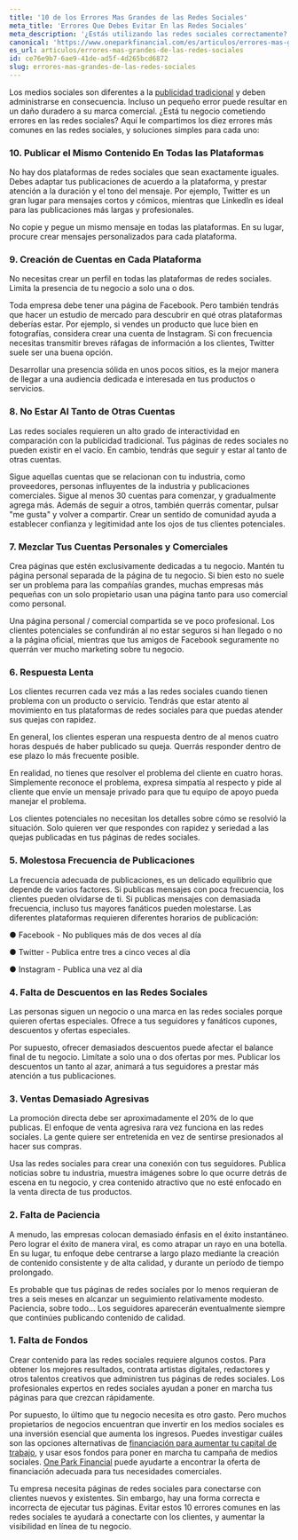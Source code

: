 ```yaml
---
title: '10 de los Errores Mas Grandes de las Redes Sociales'
meta_title: 'Errores Que Debes Evitar En las Redes Sociales'
meta_description: '¿Estás utilizando las redes sociales correctamente? Echa un vistazo a estos 10 errores comunes que podrías estar cometiendo, ¡y que deberías corregir hoy mismo!'
canonical: 'https://www.oneparkfinancial.com/es/articulos/errores-mas-grandes-de-las-redes-sociales'
es_url: articulos/errores-mas-grandes-de-las-redes-sociales
id: ce76e9b7-6ae9-41de-ad5f-4d265bcd6872
slug: errores-mas-grandes-de-las-redes-sociales
---
```

Los medios sociales son diferentes a la [publicidad tradicional](https://www.oneparkfinancial.com/es/articulos/4-errores-cometido-de-mercadontecia) y deben administrarse en consecuencia. Incluso un pequeño error puede resultar en un daño duradero a su marca comercial. ¿Está tu negocio cometiendo errores en las redes sociales? Aquí le compartimos los diez errores más comunes en las redes sociales, y soluciones simples para cada uno:

### 10. Publicar el Mismo Contenido En Todas las Plataformas

No hay dos plataformas de redes sociales que sean exactamente iguales. Debes adaptar tus publicaciones de acuerdo a la plataforma, y prestar atención a la duración y el tono del mensaje. Por ejemplo, Twitter es un gran lugar para mensajes cortos y cómicos, mientras que LinkedIn es ideal para las publicaciones más largas y profesionales. 

No copie y pegue un mismo mensaje en todas las plataformas. En su lugar, procure crear mensajes personalizados para cada plataforma. 

### 9. Creación de Cuentas en Cada Plataforma  

No necesitas crear un perfil en todas las plataformas de redes sociales. Limita la presencia de tu negocio a solo una o dos.  

Toda empresa debe tener una página de Facebook. Pero también tendrás que hacer un estudio de mercado para descubrir en qué otras plataformas deberías  estar. Por ejemplo, si vendes un producto que luce bien en fotografías, considera crear una cuenta de Instagram. Si con frecuencia necesitas transmitir breves ráfagas de información a los clientes, Twitter suele ser una buena opción.   

Desarrollar una presencia sólida en unos pocos sitios, es la mejor manera de llegar a una audiencia dedicada e interesada en tus productos o servicios. 

### 8. No Estar Al Tanto de Otras Cuentas

Las redes sociales requieren un alto grado de interactividad en comparación con la publicidad tradicional. Tus páginas de redes sociales no pueden existir en el vacío. En cambio, tendrás que seguir y estar al tanto de otras cuentas. 

Sigue aquellas cuentas que se relacionan con tu industria, como proveedores, personas influyentes de la industria y publicaciones comerciales. Sigue al menos 30 cuentas para comenzar, y gradualmente agrega más. Además de seguir a otros, también querrás comentar, pulsar "me gusta" y volver a compartir. Crear un sentido de comunidad ayuda a establecer confianza y legitimidad ante los ojos de tus clientes potenciales.  

### 7. Mezclar Tus Cuentas Personales y Comerciales

Crea páginas que estén exclusivamente dedicadas a tu negocio. Mantén tu página personal separada de la página de tu negocio. Si bien esto no suele ser un problema para las compañías grandes, muchas empresas más pequeñas con un solo propietario usan una página tanto para uso comercial como personal.   

Una página personal / comercial compartida se ve poco profesional. Los clientes potenciales se confundirán al no estar seguros si han llegado o no a la página oficial, mientras que tus amigos de Facebook seguramente no querrán ver mucho marketing sobre tu negocio. 

### 6. Respuesta Lenta

Los clientes recurren cada vez más a las redes sociales cuando tienen  problema con un producto o servicio. Tendrás que estar atento al movimiento en tus plataformas de redes sociales para que puedas atender sus quejas con rapidez. 

En general, los clientes esperan una respuesta dentro de al menos cuatro horas después de haber publicado su queja. Querrás responder dentro de ese plazo lo más frecuente posible.

En realidad, no tienes que resolver el problema del cliente en cuatro horas. Simplemente reconoce el problema, expresa simpatía al respecto y pide al cliente que envíe un mensaje privado para que tu equipo de apoyo pueda manejar el problema. 

Los clientes potenciales no necesitan los detalles sobre cómo se resolvió la situación. Solo quieren ver que respondes con rapidez y seriedad a las quejas publicadas en tus páginas de redes sociales.  

### 5. Molestosa Frecuencia de Publicaciones

La frecuencia adecuada de publicaciones, es un delicado equilibrio que depende de varios factores. Si publicas mensajes con poca frecuencia, los clientes pueden olvidarse de ti. Si publicas mensajes con demasiada frecuencia, incluso tus mayores fanáticos pueden molestarse. Las diferentes plataformas requieren diferentes horarios de publicación:

●	Facebook - No publiques más de dos veces al día

●	Twitter - Publica entre tres a cinco veces al día

●	Instagram - Publica una vez al día

### 4. Falta de Descuentos en las Redes Sociales

Las personas siguen un negocio o una marca en las redes sociales porque quieren ofertas especiales. Ofrece a tus seguidores y fanáticos cupones, descuentos y ofertas especiales. 

Por supuesto, ofrecer demasiados descuentos puede afectar el balance final de tu negocio. Limítate a solo una o dos ofertas por mes. Publicar los descuentos un tanto al azar, animará a tus seguidores a prestar más atención a tus publicaciones. 

### 3. Ventas Demasiado Agresivas

La promoción directa debe ser aproximadamente el 20% de lo que publicas. El enfoque de venta agresiva rara vez funciona en las redes sociales. La gente quiere ser entretenida en vez de sentirse presionados al hacer sus compras. 

Usa las redes sociales para crear una conexión con tus seguidores. Publica noticias sobre tu industria, muestra imágenes sobre lo que ocurre detrás de escena en tu negocio, y crea contenido atractivo que no esté enfocado en la venta directa de tus productos.

### 2. Falta de Paciencia

A menudo, las empresas colocan demasiado énfasis en el éxito instantáneo. Pero lograr el éxito de manera viral, es como atrapar un rayo en una botella. En su lugar, tu enfoque debe centrarse a largo plazo mediante la creación de contenido consistente y de alta calidad, y durante un período de tiempo prolongado. 

Es probable que tus páginas de redes sociales por lo menos requieran de tres a seis meses en alcanzar un seguimiento relativamente modesto. Paciencia, sobre todo... Los seguidores aparecerán eventualmente siempre que continúes publicando contenido de calidad. 

### 1. Falta de Fondos

Crear contenido para las redes sociales requiere algunos costos. Para obtener los mejores resultados, contrata artistas digitales, redactores y otros talentos creativos que administren tus páginas de redes sociales. Los profesionales expertos en redes sociales ayudan a poner en marcha tus páginas para que crezcan rápidamente.    

Por supuesto, lo último que tu negocio necesita es otro gasto. Pero muchos propietarios de negocios encuentran que invertir en los medios sociales es una inversión esencial que aumenta los ingresos. Puedes investigar cuáles son las opciones alternativas de [financiación para aumentar tu capital de trabajo](https://www.oneparkfinancial.com/es/preaprob), y usar esos fondos para poner en marcha tu campaña de medios sociales. [One Park Financial](https://www.oneparkfinancial.com/es/) puede ayudarte a encontrar la oferta de financiación adecuada para tus necesidades comerciales.

Tu empresa necesita páginas de redes sociales para conectarse con clientes nuevos y existentes. Sin embargo, hay una forma correcta e incorrecta de ejecutar tus páginas. Evitar estos 10 errores comunes en las redes sociales te ayudará a conectarte con los clientes, y aumentar la visibilidad en línea de tu negocio.
